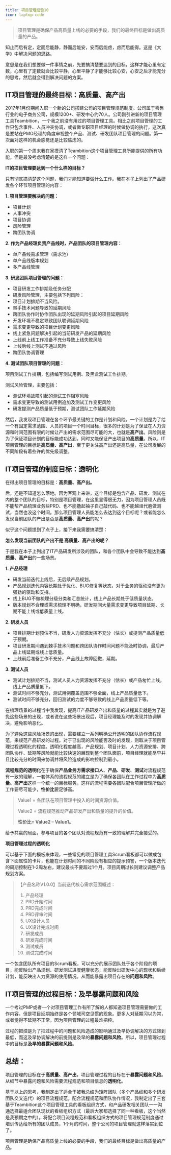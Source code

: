 ```yaml
---
title: 项目管理经验10
icon: laptop-code
---
```


> 项目管理是确保产品高质量上线的必要的手段，我们的最终目标是做出高质量的产品。

知止而后有定，定而后能静，静而后能安，安而后能虑，虑而后能得。这是《大学》中解决问题的思路。

意思是在我们想要做一件事情之前，先要搞清楚要达到的目标，这样才能心里有定数，心里有了定数就会比较平静，心里平静了才能够比较心安，心安之后才能充分的思考，然后就会得到解决问题的方案。

## IT项目管理的最终目标：高质量、高产出

2017年1月份期间入职一个新的公司搭建公司的项目管理规范制度。公司属于零售行业的电子商务公司，规模1200+、研发中心约70人。公司刚引进新的项目管理工具Teambition，一个我之前没有用过的项目管理工具。相比之前项目管理的工作只包含事件、人员冲突协调，或者做专职项目经理的时候做协调的执行，这次真是要站在PMO经理的角度审视整个产品、测试、研发团队项目管理的问题。第一次面对这样的机会感觉还是比较焦虑的。

入职的第一个周末我在家摸清了Teambition这个项目管理工具所能提供的所有功能。但是最没考虑清楚的是这样一个问题：

**IT的项目管理要达到一个什么样的目标？**

只有彻底搞清楚这个问题，我们才能知道要做什么工作。我在本子上列出了产品研发各个环节项目管理的内容：

**1. 项目管理要解决的问题：**

- 项目计划
- 人事冲突
- 项目协调
- 风险管理
- 跨团队协调

**2. 作为产品经理负责产品线时，产品团队的项目管理内容：**

- 单产品线需求管理（需求池）
- 单产品线版本规划
- 多产品线管理

**3. 研发团队项目管理的问题：**

- 项目研发工作排期及任务分配
- 研发风险管理，主要包括下列风险：
- 项目计划排期不当风险。
- 棘手技术问题导致的延期风险
- 跨团队协作时协作团队出现的延期风险引起的项目延期风险
- 开发环境不稳定导致团队联调延期风险
- 需求变更导致的项目计划变更风险
- 线上紧急问题解决引起的当前研发产品的延期风险
- 上线前上线工作准备不充分导致上线失败风险
- 上线后线上测试不通过风险
- 跨团队协调管理

**4. 测试团队项目管理的问题：**

项目测试工作排期，包括编写测试用例、及黑盒测试工作排期。

测试风险管理，主要包括：

- 测试环境故障引起的测试工作阻塞风险
- 需求变更导致的测试用例追加及测试工作变更风险
- 研发提测产品质量低于预期，测试团队工作延期风险

然后，我发现项目管理在各个环节最关键的工作是计划和风险。一个计划是为了给一个有固定需求范围、人员的项目一个时间目标，很多的计划是为了保证在人力资源和时间范围有限的时候让产出的需求范围尽可能的大，也就是**高产出**。风险则是为了保证项目计划的目标能成功达到，同时又能保证产出项目的**高质量**。所以，IT项目管理的目标是**高质量、高产出**，至于更关注高产出还是高质量，在公司发展的不同阶段有着些许的优先级调整。

## IT项目管理的制度目标：透明化

在得出项目管理的目标是：**高质量、高产出。**

后，还是不知道怎么落地。因为客观上来讲，这个目标是包含产品、研发、测试在内的整个团队的目标，特别是项目管理，在这里显得很无力，因为项目管理人员既不能帮产品梳理业务些PRD、也不能撸起袖子自己敲代码、也不能越俎代庖做测试，当然也没这个时间。那么项目管理人员能怎么去达到这个目标呢？或者能怎么发现当前团队的产出是否是**高质量、高产出**的呢？

似乎这个问题提到了点子上，接下来我需要搞清楚：

**怎么发现当前团队的产出不是 高质量、高产出的呢？**

于是我在本子上列出了IT产品研发所涉及的团队，和各个团队中会导致不能达到**高质量、高产出**的一些场景。

**1. 产品经理**

- 研发当前迭代上线后，无后续产品规划。
- 产品规划迭代内容长期处于优化、BUG修复等状态，对于业务的驱动没有更为强劲的驱动和支持。
- 线上BUG不做梳理分级分类和汇总统计，线上产品长期处于低质量状态。
- 版本规划不合理或需求梳理不明确，研发期间大量需求变更导致项目延期、长期不能上线或低质量上线。

**2. 研发人员**

- 项目排期计划预估不当，研发人力资源发挥不充分（估长）或提测产品质量低于预期。
- 项目研发期间遇到棘手技术问题和跨团队协作时间问题不能及时协调，最后产品上线延期或线上低质量。
- 上线前后准备工作不充分，产品线上故障回撤，延期。

**3. 测试人员**

- 测试计划排期不当，测试人员人力资源发挥不充分（估长）或产品匆忙上线，线上产品质量低下。
- 测试时间不够充分，测试用例覆盖范围不够全面，线上产品质量低下。
- 测试时间不够充分，回归测试的力度不够导致的线上产品质量低下等。

在梳理场景的过程当中我发现，提高IT产品研发产出和质量的过程其实就是为了避免这些场景的出现，或者说在这些场景出现后，项目经理能及时的发现并协调解决，避免影响恶化。

为了避免这些风险场景的出现，需要建立一系列明确公开透明的团队协作流程规范，来规范产品研发的过程。对于已出现的风险能否及时的发现，则取决于项目管理过程透明化的程度。透明化程度越高，产品规划、项目计划、人力资源安排、跨团队协作、延期等风险就能比较快速的展现到整个团队面前，项目经理就能尽早并且比较充分的时间来协调并将风险造成的影响控制到最小。

**流程规范的透明化**在于确保**产品业务方需求接口人**、**产品**、**研发**、**测试**对流程规范有一致的理解，一套体系的流程规范的建立是为了确保各团队在工作过程中为**高质量、高产出**这样一个统一的目标服务。这样的流程需要各团队配合项目管理所做的工作要尽可能少，**性价比**要足够高。

> Value1 = 各团队在项目管理中投入的时间资源价值。
>
> Value2 = 流程规范推动产品研发产出和质量的提升的价值。
>
> **性价比= Value2 – Value1。**

给予共赢的局面，参与项目的各个团队对流程规范有一致的理解并完全接受的。

**项目管理过程的透明化**

可以基于下面的模板来体现，一些常见的项目管理工具Scrum看板都可以做成包含下面属性的卡片，也能在计划时间的不同阶段有相应的提示预警，一个版本迭代的周期控制在1-2周左右，建议最长不要超过1个月。项目周期过长则建议调整产品规划方案。

> 【产品名称V1.0.0】当前迭代核心需求范围概述：
>
> 1. 产品经理
> 2. PRD开始时间
> 3. PRD完成时间
> 4. PRD评审时间
> 5. UX设计人员
> 6. UX设计完成时间
> 7. 研发成员
> 8. 研发完成时间
> 9. 测试成员
> 10. 测试完成时间

一个包含团队所有项目的Scrum看板，可以充分的展示团队处于各个阶段的项目，能反映出产品规划、研发测试进度健康状态，能反映出研发中心的现状和后续计划，能反映出人力资源的使用情况。从而能暴露出项目存在的**问题和风险**。

## IT项目管理的过程目标：及早暴露问题和风险

一个考过PMP或者一个对项目管理工作有所了解的人都知道项目管理需要做的工作内容。但是项目延期始终是各个领域司空见惯的现象。更多人对延期习以为常，或者觉得不延期不正常。因为项目管理的过程最难把控。

过程的把控是为了把过程中的问题和风险造成的影响通过及早协调解决的方式降到最低，而这及早协调解决的前提则是及早的**暴露问题和风险**。所以，项目管理过程中的目标是**及早的暴露问题和风险**。

## 总结：

项目管理的目标在于**高质量、高产出**，项目管理过程的目标在于**暴露问题和风险**。从细节中暴露问题和风险需要流程规范和项目信息的**透明化**。

基于以上的思考，我制定出了适合于被我总结为矩阵团队（多个产品线和多个研发团队交叉迭代）的项目流程规范。配合流程规范和团队协作情况，我制定出了三套基于Teambition这个项目管理工具的看板组织方式，和产品研发相关团队一一沟通选择最适合团队现状的看板组织方式（最后大家都选择了同一种看板，这个当然是我预期之中的）。将配合项目流程规范和看板组织方式的项目管理规范制度通过培训传达给所有的团队成员，1个月的时间，整个公司的项目管理就这样落实到位了。

项目管理是确保产品高质量上线的必要的手段，我们的最终目标是做出高质量的产品。